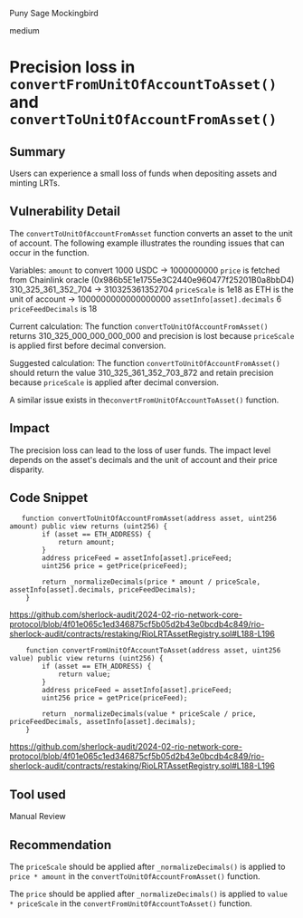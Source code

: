 Puny Sage Mockingbird

medium

# Precision loss in `convertFromUnitOfAccountToAsset()` and `convertToUnitOfAccountFromAsset()`

## Summary
Users can experience a small loss of funds when depositing assets and minting LRTs. 

## Vulnerability Detail

The `convertToUnitOfAccountFromAsset` function converts an asset to the unit of account. The following example illustrates the rounding issues that can occur in the function. 

Variables:
`amount` to convert 1000 USDC -> 1000000000
`price` is fetched from Chainlink oracle (0x986b5E1e1755e3C2440e960477f25201B0a8bbD4)  310_325_361_352_704 -> 310325361352704
`priceScale` is 1e18 as ETH is the unit of account -> 1000000000000000000
`assetInfo[asset].decimals` 6
`priceFeedDecimals` is 18

Current calculation:
The function `convertToUnitOfAccountFromAsset()` returns 310_325_000_000_000_000 and precision is lost because `priceScale` is applied first before decimal conversion. 

Suggested calculation:
The function  `convertToUnitOfAccountFromAsset()` should return the value 310_325_361_352_703_872 and retain precision because `priceScale` is applied after decimal conversion.

A similar issue exists in the`convertFromUnitOfAccountToAsset()` function.

## Impact
The precision loss can lead to the loss of user funds. The impact level depends on the asset's decimals and the unit of account and their price disparity. 

## Code Snippet

```solidity
   function convertToUnitOfAccountFromAsset(address asset, uint256 amount) public view returns (uint256) {
        if (asset == ETH_ADDRESS) {
            return amount;
        }
        address priceFeed = assetInfo[asset].priceFeed;
        uint256 price = getPrice(priceFeed);

        return _normalizeDecimals(price * amount / priceScale, assetInfo[asset].decimals, priceFeedDecimals);
    }
```
https://github.com/sherlock-audit/2024-02-rio-network-core-protocol/blob/4f01e065c1ed346875cf5b05d2b43e0bcdb4c849/rio-sherlock-audit/contracts/restaking/RioLRTAssetRegistry.sol#L188-L196

```solidity
    function convertFromUnitOfAccountToAsset(address asset, uint256 value) public view returns (uint256) {
        if (asset == ETH_ADDRESS) {
            return value;
        }
        address priceFeed = assetInfo[asset].priceFeed;
        uint256 price = getPrice(priceFeed);

        return _normalizeDecimals(value * priceScale / price, priceFeedDecimals, assetInfo[asset].decimals);
    }
```
https://github.com/sherlock-audit/2024-02-rio-network-core-protocol/blob/4f01e065c1ed346875cf5b05d2b43e0bcdb4c849/rio-sherlock-audit/contracts/restaking/RioLRTAssetRegistry.sol#L188-L196

## Tool used

Manual Review

## Recommendation
The `priceScale` should be applied after `_normalizeDecimals()` is applied to `price * amount` in the `convertToUnitOfAccountFromAsset()` function. 

The `price` should be applied after `_normalizeDecimals()` is applied to `value * priceScale` in the `convertFromUnitOfAccountToAsset()` function.
